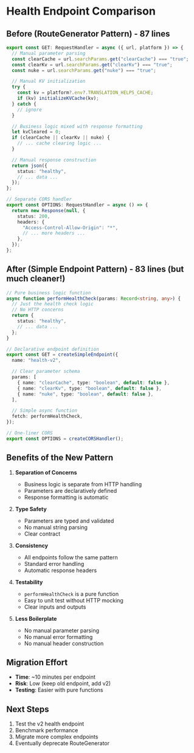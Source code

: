 # Health Endpoint Comparison

## Before (RouteGenerator Pattern) - 87 lines

```typescript
export const GET: RequestHandler = async ({ url, platform }) => {
  // Manual parameter parsing
  const clearCache = url.searchParams.get("clearCache") === "true";
  const clearKv = url.searchParams.get("clearKv") === "true";
  const nuke = url.searchParams.get("nuke") === "true";

  // Manual KV initialization
  try {
    const kv = platform?.env?.TRANSLATION_HELPS_CACHE;
    if (kv) initializeKVCache(kv);
  } catch {
    // ignore
  }

  // Business logic mixed with response formatting
  let kvCleared = 0;
  if (clearCache || clearKv || nuke) {
    // ... cache clearing logic ...
  }

  // Manual response construction
  return json({
    status: "healthy",
    // ... data ...
  });
};

// Separate CORS handler
export const OPTIONS: RequestHandler = async () => {
  return new Response(null, {
    status: 200,
    headers: {
      "Access-Control-Allow-Origin": "*",
      // ... more headers ...
    },
  });
};
```

## After (Simple Endpoint Pattern) - 83 lines (but much cleaner!)

```typescript
// Pure business logic function
async function performHealthCheck(params: Record<string, any>) {
  // Just the health check logic
  // No HTTP concerns
  return {
    status: "healthy",
    // ... data ...
  };
}

// Declarative endpoint definition
export const GET = createSimpleEndpoint({
  name: "health-v2",

  // Clear parameter schema
  params: [
    { name: "clearCache", type: "boolean", default: false },
    { name: "clearKv", type: "boolean", default: false },
    { name: "nuke", type: "boolean", default: false },
  ],

  // Simple async function
  fetch: performHealthCheck,
});

// One-liner CORS
export const OPTIONS = createCORSHandler();
```

## Benefits of the New Pattern

1. **Separation of Concerns**
   - Business logic is separate from HTTP handling
   - Parameters are declaratively defined
   - Response formatting is automatic

2. **Type Safety**
   - Parameters are typed and validated
   - No manual string parsing
   - Clear contract

3. **Consistency**
   - All endpoints follow the same pattern
   - Standard error handling
   - Automatic response headers

4. **Testability**
   - `performHealthCheck` is a pure function
   - Easy to unit test without HTTP mocking
   - Clear inputs and outputs

5. **Less Boilerplate**
   - No manual parameter parsing
   - No manual error formatting
   - No manual header construction

## Migration Effort

- **Time**: ~10 minutes per endpoint
- **Risk**: Low (keep old endpoint, add v2)
- **Testing**: Easier with pure functions

## Next Steps

1. Test the v2 health endpoint
2. Benchmark performance
3. Migrate more complex endpoints
4. Eventually deprecate RouteGenerator
